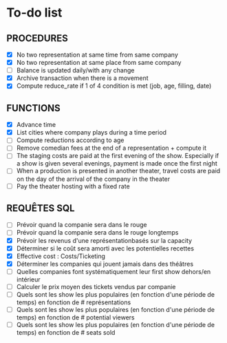 # To-do list
## PROCEDURES
- [X] No two representation at same time from same company
- [X] No two representation at same place from same company
- [ ] Balance is updated daily/with any change
- [X] Archive transaction when there is a movement
- [X] Compute reduce_rate if 1 of 4 condition is met (job, age, filling, date)

## FUNCTIONS
- [x] Advance time
- [x] List cities where company plays during a time period
- [ ] Compute reductions according to age
- [ ] Remove comedian fees at the end of a representation + compute it
- [ ] The staging costs are paid at the first evening of the show. Especially if a show is given several evenings, payment is made once the first night
- [ ] When a production is presented in another theater, travel costs are paid on the day of the arrival of the company in the theater
- [ ] Pay the theater hosting with a fixed rate

## REQUÊTES SQL
- [ ] Prévoir quand la companie sera dans le rouge
- [ ] Prévoir quand la companie sera dans le rouge longtemps
- [X] Prévoir les revenus d'une représentationbasés sur la capacity 
- [X] Déterminer si le coût sera amorti avec les potentielles recettes
- [X] Effective cost : Costs/Ticketing
- [X] Déterminer les companies qui jouent jamais dans des théâtres
- [ ] Quelles companies font systématiquement leur first show dehors/en intérieur
- [ ] Calculer le prix moyen des tickets vendus par companie
- [ ] Quels sont les show les plus populaires (en fonction d'une période de temps) en fonction de # représentations
- [ ] Quels sont les show les plus populaires (en fonction d'une période de temps) en fonction de # potential viewers
- [ ] Quels sont les show les plus populaires (en fonction d'une période de temps) en fonction de # seats sold